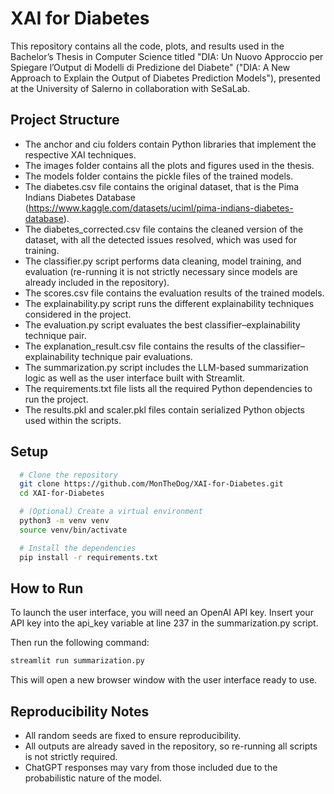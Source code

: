 # XAI for Diabetes
This repository contains all the code, plots, and results used in the Bachelor’s Thesis in Computer Science titled "DIA: Un Nuovo Approccio per Spiegare l’Output di Modelli di Predizione del Diabete" ("DIA: A New Approach to Explain the Output of Diabetes Prediction Models"), presented at the University of Salerno in collaboration with SeSaLab.

## Project Structure
- The anchor and ciu folders contain Python libraries that implement the respective XAI techniques.
- The images folder contains all the plots and figures used in the thesis.
- The models folder contains the pickle files of the trained models.
- The diabetes.csv file contains the original dataset, that is the Pima Indians Diabetes Database (https://www.kaggle.com/datasets/uciml/pima-indians-diabetes-database).
- The diabetes_corrected.csv file contains the cleaned version of the dataset, with all the detected issues resolved, which was used for training.
- The classifier.py script performs data cleaning, model training, and evaluation (re-running it is not strictly necessary since models are already included in the repository).
- The scores.csv file contains the evaluation results of the trained models.
- The explainability.py script runs the different explainability techniques considered in the project.
- The evaluation.py script evaluates the best classifier–explainability technique pair.
- The explanation_result.csv file contains the results of the classifier–explainability technique pair evaluations.
- The summarization.py script includes the LLM-based summarization logic as well as the user interface built with Streamlit.
- The requirements.txt file lists all the required Python dependencies to run the project.
- The results.pkl and scaler.pkl files contain serialized Python objects used within the scripts.

## Setup
```bash
  # Clone the repository
  git clone https://github.com/MonTheDog/XAI-for-Diabetes.git
  cd XAI-for-Diabetes

  # (Optional) Create a virtual environment
  python3 -m venv venv
  source venv/bin/activate

  # Install the dependencies
  pip install -r requirements.txt
```

## How to Run
To launch the user interface, you will need an OpenAI API key.
Insert your API key into the api_key variable at line 237 in the summarization.py script.

Then run the following command:
```bash 
streamlit run summarization.py
```

This will open a new browser window with the user interface ready to use.

## Reproducibility Notes
- All random seeds are fixed to ensure reproducibility.
- All outputs are already saved in the repository, so re-running all scripts is not strictly required.
- ChatGPT responses may vary from those included due to the probabilistic nature of the model.
